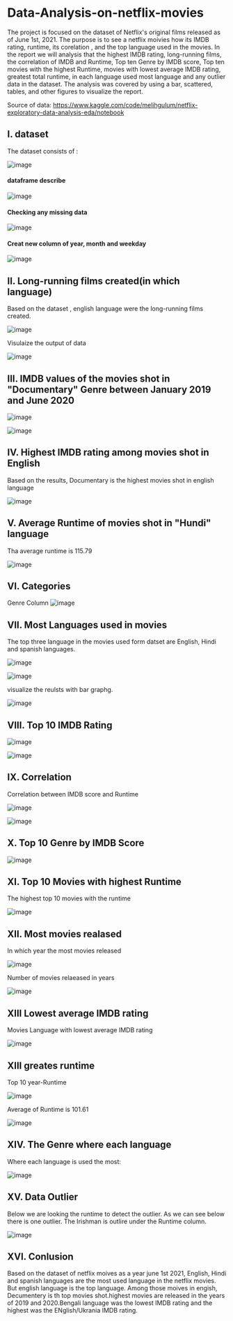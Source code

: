 # Data-Analysis-on-netflix-movies

The project is focused on the dataset of Netflix's original films released as of June 1st, 2021. The purpose is to see a netflix moivies how its IMDB rating, runtime, its corelation , and the top language used in the movies. In the report we will analysis that the highest IMDB rating, long-running films, the correlation of IMDB and Runtime, Top ten Genre by IMDB score, Top ten movies with the highest Runtime, movies with lowest average IMDB rating, greatest total runtime, in each language used most language and any outlier data in the dataset. The analysis was covered by using a bar, scattered, tables, and other figures to visualize the report.

Source of data: https://www.kaggle.com/code/melihgulum/netflix-exploratory-data-analysis-eda/notebook

## I. dataset

The dataset consists of :

![image](https://user-images.githubusercontent.com/80365882/234324956-d512b34e-d5c1-49e9-ab9b-c34dd9f1ebd8.png)

#### dataframe describe

![image](https://user-images.githubusercontent.com/80365882/234325566-98566d93-a332-4886-90e3-29c277905c8d.png)

#### Checking any missing data

![image](https://user-images.githubusercontent.com/80365882/234325706-3e264240-ad49-4ae9-86e5-31434e93b631.png)

#### Creat new column of year, month and weekday

![image](https://user-images.githubusercontent.com/80365882/234326202-ebd643e3-c050-4c16-bbe8-a21b3bc492bb.png)

## II. Long-running films created(in which language)

Based on the dataset , english language were the long-running films created.

![image](https://user-images.githubusercontent.com/80365882/234327153-0e27dabd-4227-4611-9b9b-ff4bf0931e3c.png)

Visulaize the output of data

![image](https://user-images.githubusercontent.com/80365882/234327892-dd680358-5bdd-47d9-ae87-8842e0717222.png)

## III. IMDB values of the movies shot in "Documentary" Genre between January 2019 and June 2020

![image](https://user-images.githubusercontent.com/80365882/234330977-cd3163ed-5f24-4654-a27b-b7394befd050.png)


![image](https://user-images.githubusercontent.com/80365882/234331119-09290336-e90b-47da-89b7-c8fe4250214c.png)

## IV. Highest IMDB rating among movies shot in English

Based on the results,  Documentary is the highest movies shot in english language

![image](https://user-images.githubusercontent.com/80365882/234333697-c25ccd89-c196-4bdd-929c-692746acecb5.png)

## V. Average Runtime of movies shot in "Hundi" language

Tha average runtime is 115.79

![image](https://user-images.githubusercontent.com/80365882/234334073-a8579a3c-c608-4ef1-9c64-33913b2e69ec.png)

## VI. Categories

Genre Column
![image](https://user-images.githubusercontent.com/80365882/234335047-666230bd-69b7-4bde-b9aa-ed9c2a115576.png)

## VII. Most Languages used in movies

The top three language in the movies used form datset are English, Hindi and spanish languages.

![image](https://user-images.githubusercontent.com/80365882/234336004-847b703c-ce84-4e7c-95c6-002fc43e37d1.png)

![image](https://user-images.githubusercontent.com/80365882/234336284-6ea38e0e-0f59-4e65-96cc-2890073f7e37.png)

visualize the reulsts with bar graphg. 

![image](https://user-images.githubusercontent.com/80365882/234336363-0bb910db-0d05-4538-b41a-093d37bdaa37.png)

## VIII. Top 10 IMDB Rating

![image](https://user-images.githubusercontent.com/80365882/234336583-81b197df-5d02-44a4-b1b5-2de934948fda.png)

![image](https://user-images.githubusercontent.com/80365882/234336634-628c3979-bdd9-4cc1-bc64-3099dcff622d.png)

## IX. Correlation

Correlation between IMDB score and Runtime

![image](https://user-images.githubusercontent.com/80365882/234340153-90769c61-8bec-465c-b886-98aab10ac8c1.png)

![image](https://user-images.githubusercontent.com/80365882/234340210-260031ee-6ead-4b14-9f6c-295a83cc36e0.png)

## X. Top 10 Genre by IMDB Score

![image](https://user-images.githubusercontent.com/80365882/234340507-f8b023af-cd82-4c93-8764-a899edabd227.png)

## XI. Top 10 Movies with highest Runtime

The highest top 10 movies with the runtime 

![image](https://user-images.githubusercontent.com/80365882/234341422-0df40c9b-0e54-4ebc-8be2-5d04d827f03e.png)


## XII. Most movies realased

In which year the most movies released 

![image](https://user-images.githubusercontent.com/80365882/234341753-e72b4eb9-2b0a-419f-8e1e-77650dd25348.png)

Number of movies relaeased in years 

![image](https://user-images.githubusercontent.com/80365882/234342175-d79c7b67-38d3-4a23-b0c9-8f4726cfa35c.png)

## XIII Lowest average IMDB rating

Movies Language with lowest average IMDB rating 

![image](https://user-images.githubusercontent.com/80365882/234343390-f619fb5b-9bd4-4d9b-a643-e1bba0fbeb4e.png)

## XIII greates runtime

Top 10 year-Runtime

![image](https://user-images.githubusercontent.com/80365882/234363791-5d844a9a-a6c1-4943-9c9f-f0c3b45d511c.png)

Average of Runtime is 101.61

![image](https://user-images.githubusercontent.com/80365882/234363993-c5ef3518-7b10-4361-85c5-f2c638dc3e93.png)

## XIV. The Genre where each language

Where each language is used the most:

![image](https://user-images.githubusercontent.com/80365882/234364412-502012b9-0743-4261-b4a1-172402f12e87.png)

## XV. Data Outlier
Below we are looking the runtime to detect the outlier. As we can see below there is one outlier. The Irishman is outlire under the Runtime column.

![image](https://user-images.githubusercontent.com/80365882/234365923-06023854-8325-494a-b793-8ccd0104d8cf.png)

## XVI. Conlusion

Based on the dataset of netflix moives as a year june 1st 2021, English, Hindi and spanish languages are the most used language in the netflix movies. But english language is the top language. Among those moives in engish, Decumentery is th top movies shot.highest movies are released in the years of 2019 and 2020.Bengali language was the lowest IMDB rating and the highest was the ENglish/Ukrania IMDB rating.

